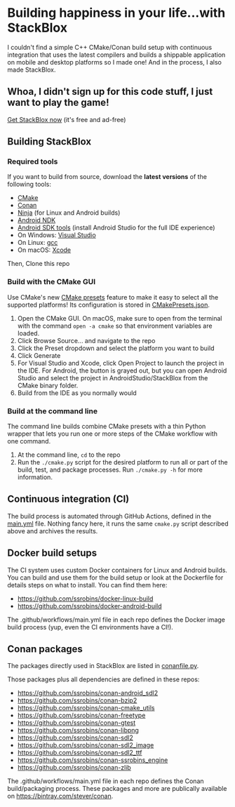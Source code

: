 # Building happiness in your life...with StackBlox
I couldn't find a simple C++ CMake/Conan build setup with continuous integration that uses the latest compilers and builds a shippable application on mobile and desktop platforms so I made one! And in the process, I also made StackBlox.

## Whoa, I didn't sign up for this code stuff, I just want to play the game!
[Get StackBlox now](http://dnqpy.com/stackblox/)
(it's free and ad-free)

## Building StackBlox

### Required tools
If you want to build from source, download the **latest versions** of the following tools:
*  [CMake](https://cmake.org/download/)
*  [Conan](https://conan.io/downloads.html)
*  [Ninja](https://github.com/ninja-build/ninja/releases) (for Linux and Android builds)
*  [Android NDK](https://developer.android.com/ndk/downloads)
*  [Android SDK tools](https://developer.android.com/studio) (install Android Studio for the full IDE experience)
*  On Windows: [Visual Studio](https://visualstudio.microsoft.com/vs/)
*  On Linux: [gcc](https://hub.docker.com/_/gcc)
*  On macOS: [Xcode](https://apps.apple.com/us/app/xcode/id497799835?mt=12)

Then, Clone this repo

### Build with the CMake GUI
Use CMake's new [CMake presets](
https://cmake.org/cmake/help/git-stage/manual/cmake-presets.7.html) feature to make it easy to select all the supported platforms! Its configuration is stored in [CMakePresets.json](CMakePresets.json).
1. Open the CMake GUI. On macOS, make sure to open from the terminal with the command `open -a cmake` so that environment variables are loaded.
1. Click Browse Source... and navigate to the repo
1. Click the Preset dropdown and select the platform you want to build
1. Click Generate
1. For Visual Studio and Xcode, click Open Project to launch the project in the IDE. For Android, the button is grayed out, but you can open Android Studio and select the project in AndroidStudio/StackBlox from the CMake binary folder.
1. Build from the IDE as you normally would

### Build at the command line
The command line builds combine CMake presets with a thin Python wrapper that lets you run one or more steps of the CMake workflow with one command.
1. At the command line, `cd` to the repo
1. Run the `./cmake.py` script for the desired platform to run all or part of the build, test, and package processes. Run `./cmake.py -h` for more information.

## Continuous integration (CI)
The build process is automated through GitHub Actions, defined in the [main.yml](.github/workflows/main.yml) file. Nothing fancy here, it runs the same `cmake.py` script described above and archives the results.

## Docker build setups
The CI system uses custom Docker containers for Linux and Android builds. You can build and use them for the build setup or look at the Dockerfile for details steps on what to install. You can find them here:
* https://github.com/ssrobins/docker-linux-build
* https://github.com/ssrobins/docker-android-build

The .github/workflows/main.yml file in each repo defines the Docker image build process (yup, even the CI environments have a CI!).

## Conan packages
The packages directly used in StackBlox are listed in [conanfile.py](conanfile.py).

Those packages plus all dependencies are defined in these repos:
* https://github.com/ssrobins/conan-android_sdl2
* https://github.com/ssrobins/conan-bzip2
* https://github.com/ssrobins/conan-cmake_utils
* https://github.com/ssrobins/conan-freetype
* https://github.com/ssrobins/conan-gtest
* https://github.com/ssrobins/conan-libpng
* https://github.com/ssrobins/conan-sdl2
* https://github.com/ssrobins/conan-sdl2_image
* https://github.com/ssrobins/conan-sdl2_ttf
* https://github.com/ssrobins/conan-ssrobins_engine
* https://github.com/ssrobins/conan-zlib

The .github/workflows/main.yml file in each repo defines the Conan build/packaging process. These packages and more are publically available on https://bintray.com/stever/conan.
